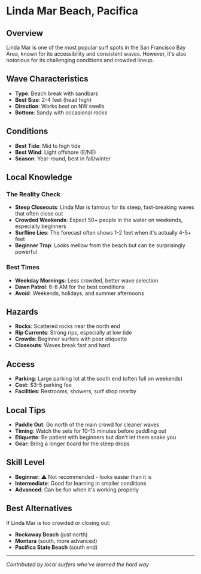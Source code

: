 # Linda Mar Beach, Pacifica

## Overview
Linda Mar is one of the most popular surf spots in the San Francisco Bay Area, known for its accessibility and consistent waves. However, it's also notorious for its challenging conditions and crowded lineup.

## Wave Characteristics
- **Type**: Beach break with sandbars
- **Best Size**: 2-4 feet (head high)
- **Direction**: Works best on NW swells
- **Bottom**: Sandy with occasional rocks

## Conditions
- **Best Tide**: Mid to high tide
- **Best Wind**: Light offshore (E/NE)
- **Season**: Year-round, best in fall/winter

## Local Knowledge
### The Reality Check
- **Steep Closeouts**: Linda Mar is famous for its steep, fast-breaking waves that often close out
- **Crowded Weekends**: Expect 50+ people in the water on weekends, especially beginners
- **Surfline Lies**: The forecast often shows 1-2 feet when it's actually 4-5+ feet
- **Beginner Trap**: Looks mellow from the beach but can be surprisingly powerful

### Best Times
- **Weekday Mornings**: Less crowded, better wave selection
- **Dawn Patrol**: 6-8 AM for the best conditions
- **Avoid**: Weekends, holidays, and summer afternoons

## Hazards
- **Rocks**: Scattered rocks near the north end
- **Rip Currents**: Strong rips, especially at low tide
- **Crowds**: Beginner surfers with poor etiquette
- **Closeouts**: Waves break fast and hard

## Access
- **Parking**: Large parking lot at the south end (often full on weekends)
- **Cost**: $3-5 parking fee
- **Facilities**: Restrooms, showers, surf shop nearby

## Local Tips
- **Paddle Out**: Go north of the main crowd for cleaner waves
- **Timing**: Watch the sets for 10-15 minutes before paddling out
- **Etiquette**: Be patient with beginners but don't let them snake you
- **Gear**: Bring a longer board for the steep drops

## Skill Level
- **Beginner**: ⚠️ Not recommended - looks easier than it is
- **Intermediate**: Good for learning in smaller conditions
- **Advanced**: Can be fun when it's working properly

## Best Alternatives
If Linda Mar is too crowded or closing out:
- **Rockaway Beach** (just north)
- **Montara** (south, more advanced)
- **Pacifica State Beach** (south end)

---
*Contributed by local surfers who've learned the hard way*
